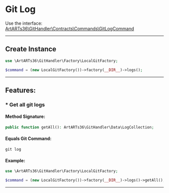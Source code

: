 # Git Log

Use the interface: [ArtARTs36\GitHandler\Contracts\Commands\GitLogCommand](/Users/artem/PhpstormProjects/artarts36/libraries/git/src/Contracts/Commands/GitLogCommand.php)

---

## Create Instance

```php
use \ArtARTs36\GitHandler\Factory\LocalGitFactory;

$command = (new LocalGitFactory())->factory(__DIR__)->logs();
```

---

## Features:

### * Get all git logs

#### Method Signature:



```php
public function getAll(): ArtARTs36\GitHandler\Data\LogCollection;
```

#### Equals Git Command:

`git log`

#### Example:

```php
use \ArtARTs36\GitHandler\Factory\LocalGitFactory;

$command = (new LocalGitFactory())->factory(__DIR__)->logs()->getAll();
```

---
